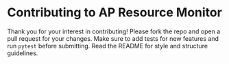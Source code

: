 # Contributing to AP Resource Monitor

Thank you for your interest in contributing! Please fork the repo and open a pull request for your changes. Make sure to add tests for new features and run `pytest` before submitting. Read the README for style and structure guidelines.